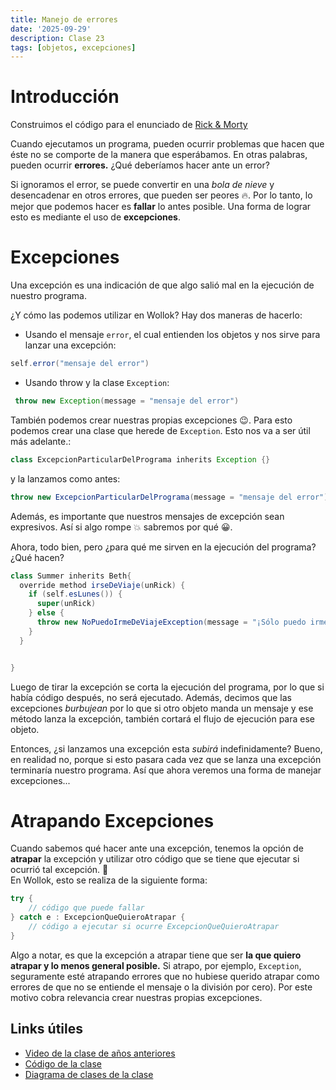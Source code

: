 ```yaml
---
title: Manejo de errores
date: '2025-09-29'
description: Clase 23
tags: [objetos, excepciones]
---
```


# Introducción

Construimos el código para el enunciado de [Rick & Morty](https://docs.google.com/document/d/1nUlXmrR-JS9pM2vG7Q5ggIJzF-AsHopRjZutd2BhLOI/edit)

Cuando ejecutamos un programa, pueden ocurrir problemas que hacen que éste no se comporte de la manera que esperábamos. En otras palabras, pueden ocurrir **errores.** ¿Qué deberíamos hacer ante un error?

Si ignoramos el error, se puede convertir en una _bola de nieve_ y desencadenar en otros errores, que pueden ser peores :fire:. Por lo tanto, lo mejor que podemos hacer es **fallar** lo antes posible. Una forma de lograr esto es mediante el uso de **excepciones**.

# Excepciones

Una excepción es una indicación de que algo salió mal en la ejecución de nuestro programa.

¿Y cómo las podemos utilizar en Wollok?
Hay dos maneras de hacerlo:

- Usando el mensaje `error`, el cual entienden los objetos y nos sirve para lanzar una excepción:

```java
self.error("mensaje del error")
```

- Usando throw y la clase `Exception`:

```java
 throw new Exception(message = "mensaje del error")
```

También podemos crear nuestras propias excepciones :wink:. Para esto podemos crear una clase que herede de `Exception`. Esto nos va a ser útil más adelante.:

```java
class ExcepcionParticularDelPrograma inherits Exception {}
```

y la lanzamos como antes:

```java
throw new ExcepcionParticularDelPrograma(message = "mensaje del error")
```

Además, es importante que nuestros mensajes de excepción sean expresivos. Así si algo rompe :boom: sabremos por qué :grinning:.

Ahora, todo bien, pero ¿para qué me sirven en la ejecución del programa? ¿Qué hacen?

```java
class Summer inherits Beth{
  override method irseDeViaje(unRick) {
    if (self.esLunes()) {
      super(unRick)
    } else {
      throw new NoPuedoIrmeDeViajeException(message = "¡Sólo puedo irme de aventura los lunes!")
    }
  }


}
```

Luego de tirar la excepción se corta la ejecución del programa, por lo que si había código después, no será ejecutado. Además, decimos que las excepciones _burbujean_ por lo que si otro objeto manda un mensaje y ese método lanza la excepción, también cortará el flujo de ejecución para ese objeto.

Entonces, ¿si lanzamos una excepción esta _subirá_ indefinidamente? Bueno, en realidad no, porque si esto pasara cada vez que se lanza una excepción terminaría nuestro programa. Así que ahora veremos una forma de manejar excepciones...

# Atrapando Excepciones

Cuando sabemos qué hacer ante una excepción, tenemos la opción de **atrapar** la excepción y utilizar otro código que se tiene que ejecutar si ocurrió tal excepción. :confetti_ball:  
En Wollok, esto se realiza de la siguiente forma:

```java
try {
	// código que puede fallar
} catch e : ExcepcionQueQuieroAtrapar {
	// código a ejecutar si ocurre ExcepcionQueQuieroAtrapar
}
```

Algo a notar, es que la excepción a atrapar tiene que ser **la que quiero atrapar y lo menos general posible.** Si atrapo, por ejemplo, `Exception`, seguramente esté atrapando errores que no hubiese querido atrapar como errores de que no se entiende el mensaje o la división por cero). Por este motivo cobra relevancia crear nuestras propias excepciones.

## Links útiles

- [Video de la clase de años anteriores](https://drive.google.com/file/d/1Q1Psk2BOOhWnzcN1-HHqHvOxte3eyJLd/view)
- [Código de la clase](https://github.com/pdep-lunes/pdep-clases-2024/tree/main/Objetos/Clase06/src)
- [Diagrama de clases de la clase](https://github.com/pdep-lunes/pdep-clases-2024/blob/main/Objetos/Clase06/diagrama.png)

